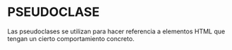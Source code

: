# PSEUDOCLASE
Las pseudoclases se utilizan para hacer referencia a elementos HTML que tengan un cierto comportamiento concreto.
